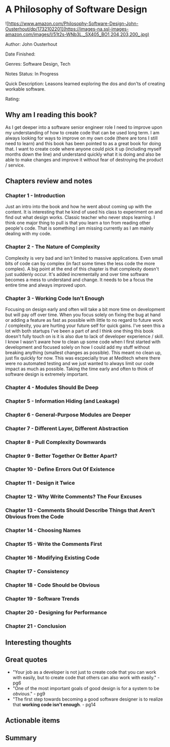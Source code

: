 # A Philosophy of Software Design
![https://www.amazon.com/Philosophy-Software-Design-John-Ousterhout/dp/1732102201](https://images-na.ssl-images-amazon.com/images/I/51t2s-WNb3L._SX405_BO1,204,203,200_.jpg)

Author: John Ousterhout

Date Finished: 

Genres: Software Design, Tech

Notes Status: In Progress

Quick Description: Leasons learned exploring the dos and don'ts of creating workable software.

Rating: 


## Why am I reading this book?
As I get deeper into a software senior engineer role I need to improve upon my understanding of how to create code that can be used long term. I am always looking for ways to improve on my own code (there are tons I still need to learn) and this book has been pointed to as a great book for doing that. I want to create code where anyone could pick it up (including myself months down the line) and understand quickly what it is doing and also be able to make changes and improve it without fear of destroying the product / service.

## Chapters review and notes
### Chapter 1 - Introduction
Just an intro into the book and how he went about coming up with the content. It is interesting that he kind of used his class to experiment on and find out what design works. Classic teacher who never stops learning. I think one major thing to pull is that you learn a ton from reading other people's code. That is something I am missing currently as I am mainly dealing with my code. 

### Chapter 2 - The Nature of Complexity
Complexity is very bad and isn't limited to massive applications. Even small bits of code can by complex (in fact some times the less code the more complex). A big point at the end of this chapter is that complexity doesn't just suddenly occur. It's added incrementally and over time software becomes a mess to understand and change. It needs to be a focus the entire time and always improved upon.

### Chapter 3 - Working Code Isn't Enough
Focusing on design early and often will take a bit more time on development but will pay off over time. When you focus solely on fixing the bug at hand or adding a feature as fast as possible with little to no regard to future work / complexity, you are hurting your future self for quick gains. I've seen this a lot with both startups I've been a part of and I think one thing this book doesn't fully touch on is it is also due to lack of developer experience / skill. I know I wasn't aware how to clean up some code when I first started with development and focused solely on how I could add my stuff without breaking anything (smallest changes as possible). This meant no clean up, just fix quickly for now. This was escpecially true at Meditech where there were no automated testing and we just wanted to always limit our code impact as much as possible. Taking the time early and often to think of software design is extremely important.

### Chapter 4 - Modules Should Be Deep

### Chapter 5 - Information Hiding (and Leakage)

### Chapter 6 - General-Purpose Modules are Deeper

### Chapter 7 - Different Layer, Different Abstraction

### Chapter 8 - Pull Complexity Downwards

### Chapter 9 - Better Together Or Better Apart?

### Chapter 10 - Define Errors Out Of Existence

### Chapter 11 - Design it Twice

### Chapter 12 - Why Write Comments? The Four Excuses

### Chapter 13 - Comments Should Describe Things that Aren't Obvious from the Code

### Chapter 14 - Choosing Names

### Chapter 15 - Write the Comments First

### Chapter 16 - Modifying Existing Code

### Chapter 17 - Consistency

### Chapter 18 - Code Should be Obvious

### Chapter 19 - Software Trends

### Chapter 20 - Designing for Performance

### Chapter 21 - Conclusion

## Interesting thoughts


## Great quotes
 - "Your job as a developer is not just to create code that you can work with easily, but to create code that others can also work with easily." - pg6
 - "One of the most important goals of good design is for a system to be *obvious*." - pg9
 - "The first step towards becoming a good software designer is to realize that **working code isn't enough**. - pg14

## Actionable items


## Summary


